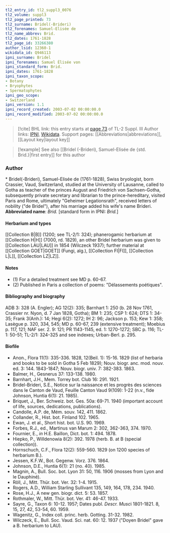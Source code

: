 ```yaml
---
tl2_entry_id: tl2_suppl3_0076
tl2_volume: suppl3
tl2_page_printed: 73
tl2_surname: Bridel(-Brideri)
tl2_forenames: Samuel-Elisée de
tl2_name_abbrev: Brid.
tl2_dates: 1761-1828
tl2_page_id: 33266380
author_lsid: 12360-1
wikidata_id: Q946113
ipni_surname: Bridel
ipni_forenames: Samuel Élisée von
ipni_standard_form: Brid.
ipni_dates: 1761-1828
ipni_taxon_scope: 
- Botany
- Bryophytes
- Spermatophytes
ipni_geo_scope: 
- Switzerland
ipni_version: 1.1
ipni_record_created: 2003-07-02 00:00:00.0
ipni_record_modified: 2003-07-02 00:00:00.0
---
```


> [!cite] BHL link: this entry starts at [page 73](https://www.biodiversitylibrary.org/page/33266380) of TL-2 Suppl. III
> Author links: [IPNI](https://www.ipni.org/a/12360-1), [Wikidata](https://www.wikidata.org/wiki/Q946113). Support pages: [[Abbreviations|abbreviations]], [[Layout key|layout key]]

> [!example] See also [[Bridel (-Brideri), Samuel-Elisée de {std. Brid.}|first entry]] for this author

### Author

\* Bridel(-Brideri), Samuel-Elisée de (1761-1828), Swiss bryologist, born Crassier, Vaud, Switzerland, studied at the University of Lausanne, called to Gotha as teacher of the princes August and Friedrich von Sachsen-Gotha, subsequently private secretary and librarian to the prince-hereditary, visited Paris and Rome, ultimately "Geheimer Legationsrath", received letters of nobility ("de Bridel"), after his marriage added his wife's name Brideri. 
**Abbreviated name**: *Brid.* \[standard form in IPNI: *Brid.*\]

#### Herbarium and types

[[Collection B|B]] (1200; see TL-2/1: 324); phanerogamic herbarium at [[Collection H|H]] (7000, rd. 1829), an other Bridel herbarium was given to [[Collection LAU|LAU]] in 1854 (Wilczeck 1937); further material at [[Collection GOET|GOET]] (Fungi, alg.), [[Collection FI|FI]], [[Collection L|L]], [[Collection LZ|LZ]].

#### Notes

- (1) For a detailed treatment see MD p. 60-67.
- (2) Published in Paris a collection of poems: "Délassements poétiques".

#### Bibliography and biography

ADB 3: 328 (A. Engler); AG 12(2): 335; Barnhart 1: 250 (b. 28 Nov 1761, Crassier nr. Nyon, d. 7 Jan 1828, Gotha); BM 1: 235; CSP 1: 624; DTS 1: 34-35; Frank 3(Anh.): 14; Hegi 6(2): 1272; IH 2: 96; Jackson p. 153; Kew 1: 358; Lasègue p. 320, 334, 545; MD p. 60-67, 239 (extensive treatment); Moebius p. 117, 121; NAF ser. 2. 9: 121; PR 1143-1145, ed. 1: 1270-1272; SBC p. 116; TL-1: 50-51; TL-2/1: 324-325 and see indexes; Urban-Berl. p. 295.

#### Biofile

- Anon., Flora 11(1): 335-336. 1828, 12(Beil. 1): 15-16. 1829 (list of herbaria and books to be sold in Gotha 5 Feb 1829); Nouv. biogr. anc. mod. nouv. ed. 3: 144. 1843-1847; Nouv. biogr. univ. 7: 382-383. 1863.
- Balmer, H., Gesnerus 37: 133-138. 1980.
- Barnhart, J.H., Mem. Torrey bot. Club 16: 291. 1921.
- Bridel-Brideri, S.E., Notice sur la naissance et les progrès des sciences dans le Canton de Vaud, Feuille Canton Vaud 9(109): 1-22 (n.v., fide Johnson, Huntia 6(1): 21. 1985).
- Briquet, J., Ber. Schweiz. bot. Ges. 50a: 69-71. 1940 (important account of life, sources, dedications, publications).
- Candolle, A.P. de, Mém. souv. 142, 411. 1862.
- Collander, R., Hist. bot. Finland 102. 1965.
- Ewan, J. et al., Short hist. bot. U.S. 90. 1969.
- Forbes, R.J., ed., Martinus van Marum 2: 302, 362-363, 374. 1970.
- Fournier, E., *in* H.E. Baillon, Dict. bot. 1: 494. 1878.
- Hiepko, P., Willdenowia 8(2): 392. 1978 (herb. B. at B (special collection)).
- Hornschuch, C.F., Flora 12(2): 559-560. 1829 (on 1200 species of herbarium B.).
- Jessen, K.F.W., Bot. Gegenw. Vorz. 376. 1864.
- Johnson, D.E., Huntia 6(1): 21 (no. 40). 1985.
- Magnin, A., Bull. Soc. bot. Lyon 31: 50, 116. 1906 (mosses from Lyon and le Dauphiné).
- Röll, J., Mitt. Thür. bot. Ver. 32: 1-4. 1915.
- Rogers, A.D., William Starling Sullivant 135, 149, 164, 178, 234. 1940.
- Rose, H.J., A new gen. biogr. dict. 5: 53. 1857.
- Rothmaler, W., Mitt. Thür. bot. Ver. 41: 46-47. 1933.
- Sayre, G., Taxon 6: 10-12. 1957; Dates publ. *Descr. Musc*i 1801-1821. 8, 15, 27, 42, 53-54, 60. 1959.
- Wagenitz, G., Index coll. princ. herb. Gotting. 31-32. 1982.
- Wilczeck, E., Bull. Soc. Vaud. Sci. nat. 60: 12. 1937 ("Doyen Bridel" gave a B. herbarium to LAU).


